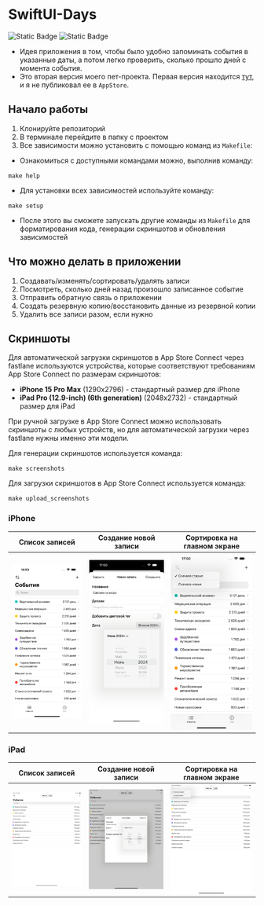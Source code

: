 # SwiftUI-Days
<img alt="Static Badge" src="https://img.shields.io/badge/Swift_Version-6.0-orange"> <img alt="Static Badge" src="https://img.shields.io/badge/iOS_Version-17-blue">

- Идея приложения в том, чтобы было удобно запоминать события в указанные даты, а потом легко проверить, сколько прошло дней с момента события.
- Это вторая версия моего пет-проекта. Первая версия находится [тут](https://github.com/easydev991/Days), и я не публиковал ее в `AppStore`.

## Начало работы

1. Клонируйте репозиторий
2. В терминале перейдите в папку с проектом
3. Все зависимости можно установить с помощью команд из `Makefile`:
- Ознакомиться с доступными командами можно, выполнив команду:
```shell
make help
```
- Для установки всех зависимостей используйте команду:
```shell
make setup
```
- После этого вы сможете запускать другие команды из `Makefile` для форматирования кода, генерации скриншотов и обновления зависимостей

## Что можно делать в приложении
1. Создавать/изменять/сортировать/удалять записи
2. Посмотреть, сколько дней назад произошло записанное событие
3. Отправить обратную связь о приложении
4. Создать резервную копию/восстановить данные из резервной копии
5. Удалить все записи разом, если нужно

## Скриншоты  
Для автоматической загрузки скриншотов в App Store Connect через fastlane используются устройства, которые соответствуют требованиям App Store Connect по размерам скриншотов:
- **iPhone 15 Pro Max** (1290x2796) - стандартный размер для iPhone
- **iPad Pro (12.9-inch) (6th generation)** (2048x2732) - стандартный размер для iPad

При ручной загрузке в App Store Connect можно использовать скриншоты с любых устройств, но для автоматической загрузки через fastlane нужны именно эти модели.

Для генерации скриншотов используется команда:
```shell
make screenshots
```

Для загрузки скриншотов в App Store Connect используется команда:
```shell
make upload_screenshots
```
### iPhone
| Список записей | Создание новой записи | Сортировка на главном экране |
| --- | --- | --- |
| <img src="./fastlane/screenshots/ru/iPhone 15 Pro Max-1-demoList.png"> | <img src="./fastlane/screenshots/ru/iPhone 15 Pro Max-2-chooseDate.png"> | <img src="./fastlane/screenshots/ru/iPhone 15 Pro Max-3-sortByDate.png"> |

### iPad
| Список записей | Создание новой записи | Сортировка на главном экране |
| --- | --- | --- |
| <img src="./fastlane/screenshots/ru/iPad Pro (12.9-inch) (6th generation)-1-demoList.png"> | <img src="./fastlane/screenshots/ru/iPad Pro (12.9-inch) (6th generation)-2-chooseDate.png"> | <img src="./fastlane/screenshots/ru/iPad Pro (12.9-inch) (6th generation)-3-sortByDate.png"> |
